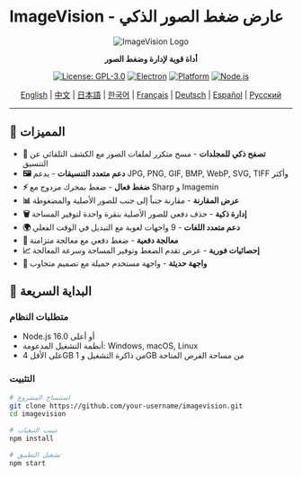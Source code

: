 # ImageVision - عارض ضغط الصور الذكي

<div align="center">

![ImageVision Logo](https://via.placeholder.com/200x80/667eea/ffffff?text=ImageVision)

**أداة قوية لإدارة وضغط الصور**

[![License: GPL-3.0](https://img.shields.io/badge/License-GPL--3.0-blue.svg)](https://opensource.org/licenses/GPL-3.0)
[![Electron](https://img.shields.io/badge/Electron-v27.0.0-blue.svg)](https://www.electronjs.org/)
[![Platform](https://img.shields.io/badge/Platform-Windows%20%7C%20macOS%20%7C%20Linux-lightgrey.svg)](https://github.com/electron/electron)
[![Node.js](https://img.shields.io/badge/Node.js-v16.0+-green.svg)](https://nodejs.org/)

[English](README.md) | [中文](README.zh-CN.md) | [日本語](README.ja.md) | [한국어](README.ko.md) | [Français](README.fr.md) | [Deutsch](README.de.md) | [Español](README.es.md) | [Русский](README.ru.md)

</div>

---

## 🌟 المميزات

- **📁 تصفح ذكي للمجلدات** - مسح متكرر لملفات الصور مع الكشف التلقائي عن التنسيق
- **🖼️ دعم متعدد التنسيقات** - يدعم JPG, PNG, GIF, BMP, WebP, SVG, TIFF وأكثر
- **⚡ ضغط فعال** - ضغط بمحرك مزدوج مع Sharp و Imagemin
- **📊 عرض المقارنة** - مقارنة جنباً إلى جنب للصور الأصلية والمضغوطة
- **🗑️ إدارة ذكية** - حذف دفعي للصور الأصلية بنقرة واحدة لتوفير المساحة
- **🌍 دعم متعدد اللغات** - 9 واجهات لغوية مع التبديل في الوقت الفعلي
- **💾 معالجة دفعية** - ضغط دفعي مع معالجة متزامنة
- **📈 إحصائيات فورية** - عرض تقدم الضغط وتوفير المساحة وسرعة المعالجة
- **🎨 واجهة حديثة** - واجهة مستخدم جميلة مع تصميم متجاوب

## 🚀 البداية السريعة

### متطلبات النظام

- Node.js 16.0 أو أعلى
- أنظمة التشغيل المدعومة: Windows, macOS, Linux
- على الأقل 4GB من ذاكرة التشغيل و 1GB من مساحة القرص المتاحة

### التثبيت

```bash
# استنساخ المشروع
git clone https://github.com/your-username/imagevision.git
cd imagevision

# تثبيت التبعيات
npm install

# تشغيل التطبيق
npm start
```
